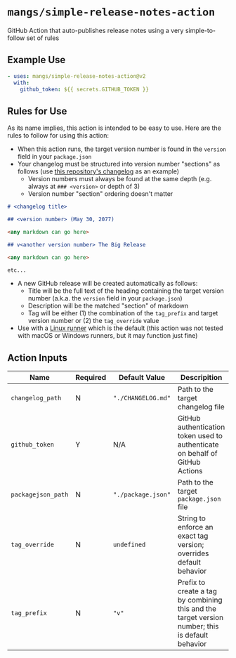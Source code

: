 # `mangs/simple-release-notes-action`

GitHub Action that auto-publishes release notes using a very simple-to-follow set of rules

## Example Use

```yaml
- uses: mangs/simple-release-notes-action@v2
  with:
    github_token: ${{ secrets.GITHUB_TOKEN }}
```

## Rules for Use

As its name implies, this action is intended to be easy to use. Here are the rules to follow for using this action:

- When this action runs, the target version number is found in the `version` field in your `package.json`
- Your changelog must be structured into version number "sections" as follows (use [this repository's changelog](./CHANGELOG.md) as an example)
  - Version numbers must always be found at the same depth (e.g. always at `### <version>` or depth of 3)
  - Version number "section" ordering doesn't matter

```markdown
# <changelog title>

## <version number> (May 30, 2077)

<any markdown can go here>

## v<another version number> The Big Release

<any markdown can go here>

etc...
```

- A new GitHub release will be created automatically as follows:
  - Title will be the full text of the heading containing the target version number (a.k.a. the `version` field in your `package.json`)
  - Description will be the matched "section" of markdown
  - Tag will be either (1) the combination of the `tag_prefix` and target version number or (2) the `tag_override` value
- Use with a [Linux runner](https://docs.github.com/en/actions/using-github-hosted-runners/about-github-hosted-runners#supported-runners-and-hardware-resources) which is the default (this action was not tested with macOS or Windows runners, but it may function just fine)

## Action Inputs

| Name               | Required | Default Value      | Descripition                                                                                     |
| ------------------ | -------- | ------------------ | ------------------------------------------------------------------------------------------------ |
| `changelog_path`   | N        | `"./CHANGELOG.md"` | Path to the target changelog file                                                                |
| `github_token`     | Y        | N/A                | GitHub authentication token used to authenticate on behalf of GitHub Actions                     |
| `packagejson_path` | N        | `"./package.json"` | Path to the target `package.json` file                                                           |
| `tag_override`     | N        | `undefined`        | String to enforce an exact tag version; overrides default behavior                               |
| `tag_prefix`       | N        | `"v"`              | Prefix to create a tag by combining this and the target version number; this is default behavior |

